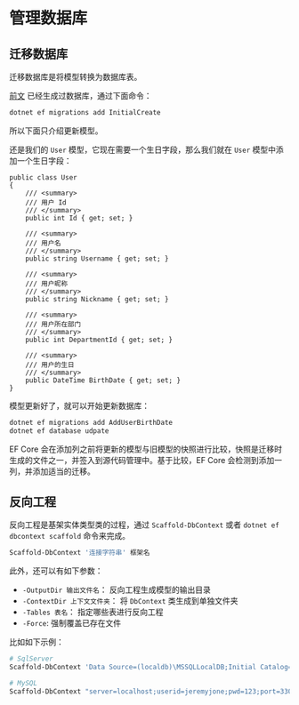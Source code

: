 # 管理数据库

## 迁移数据库

迁移数据库是将模型转换为数据库表。

[前文](./index.html#创建数据库) 已经生成过数据库，通过下面命令：

```sh
dotnet ef migrations add InitialCreate
```

所以下面只介绍更新模型。

还是我们的 `User` 模型，它现在需要一个生日字段，那么我们就在 `User` 模型中添加一个生日字段：

```csharp{23-26}
public class User
{
    /// <summary>
    /// 用户 Id
    /// </summary>
    public int Id { get; set; }

    /// <summary>
    /// 用户名
    /// </summary>
    public string Username { get; set; }

    /// <summary>
    /// 用户昵称
    /// </summary>
    public string Nickname { get; set; }

    /// <summary>
    /// 用户所在部门
    /// </summary>
    public int DepartmentId { get; set; }

    /// <summary>
    /// 用户的生日
    /// </summary>
    public DateTime BirthDate { get; set; }
}
```

模型更新好了，就可以开始更新数据库：

```sh
dotnet ef migrations add AddUserBirthDate
dotnet ef database udpate
```

EF Core 会在添加列之前将更新的模型与旧模型的快照进行比较，快照是迁移时生成的文件之一，并签入到源代码管理中。基于比较，EF Core 会检测到添加一列，并添加适当的迁移。

## 反向工程

反向工程是基架实体类型类的过程，通过 `Scaffold-DbContext` 或者 `dotnet ef dbcontext scaffold` 命令来完成。

```powershell
Scaffold-DbContext '连接字符串' 框架名
```

此外，还可以有如下参数：

- `-OutputDir 输出文件名`： 反向工程生成模型的输出目录
- `-ContextDir 上下文文件夹`： 将 `DbContext` 类生成到单独文件夹
- `-Tables 表名`： 指定哪些表进行反向工程
- `-Force`: 强制覆盖已存在文件

比如如下示例：

```powershell
# SqlServer
Scaffold-DbContext 'Data Source=(localdb)\MSSQLLocalDB;Initial Catalog=Chinook' Microsoft.EntityFrameworkCore.SqlServer

# MySQL
Scaffold-DbContext "server=localhost;userid=jeremyjone;pwd=123;port=3306;database=db1;" Pomelo.EntityFrameworkCore.MySql -OutputDir Models -Force
```
